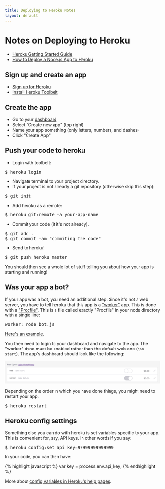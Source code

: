```yaml
---
title: Deploying to Heroku Notes
layout: default
---
```


# Notes on Deploying to Heroku

* [Heroku Getting Started Guide](https://devcenter.heroku.com/articles/getting-started-with-nodejs#introduction)
* [How to Deploy a Node.js App to Heroku](https://scotch.io/tutorials/how-to-deploy-a-node-js-app-to-heroku)

## Sign up and create an app

* [Sign up for Heroku](https://heroku.com/)
* [Install Heroku Toolbelt](https://toolbelt.heroku.com/)

## Create the app

* Go to your [dashboard](https://dashboard.heroku.com/apps)
* Select "Create new app" (top right)
* Name your app something (only letters, numbers, and dashes)
* Click "Create App"

## Push your code to heroku

* Login with toolbelt:

<pre>
$ heroku login
</pre>

* Navigate terminal to your project directory.
* If your project is not already a git repository (otherwise skip this step):

<pre>
$ git init
</pre>

* Add heroku as a remote:

<pre>
$ heroku git:remote -a your-app-name
</pre>

* Commit your code (it it's not already).

<pre>
$ git add .
$ git commit -am "commiting the code"
</pre>

* Send to heroku!

<pre>
$ git push heroku master
</pre>

You should then see a whole lot of stuff telling you about how your app is starting and running!

## Was your app a bot?

If your app was a bot, you need an additional step.  Since it's not a web server, you have to tell heroku that this app is a ["worker"](https://devcenter.heroku.com/articles/background-jobs-queueing) app.  This is done with a ["Procfile"](https://devcenter.heroku.com/articles/procfile).  This is a file called exactly "Procfile" in your node directory with a single line:

<pre>
worker: node bot.js
</pre>

[Here's an example](https://github.com/shiffman/A2Z-F15/blob/gh-pages/week9/08_twitter_bot/Procfile).

You then need to login to your dashboard and navigate to the app.  The "worker" dyno must be enabled rather than the default web one (`npm start`).  The app's dashboard should look like the following:

<p>
  <img src="images/dynos.png"/>
</p>

Depending on the order in which you have done things, you might need to restart your app.

<pre>
$ heroku restart
</pre>

## Heroku config settings

Something else you can do with heroku is set variables specific to your app.  This is convenient for, say, API keys.  In other words if you say:

<pre>
$ heroku config:set api_key=99999999999999
</pre>

In your code, you can then have:

{% highlight javascript %}
var key = process.env.api_key;
{% endhighlight %}

More about [config variables in Heroku's help pages](https://devcenter.heroku.com/articles/config-vars).













